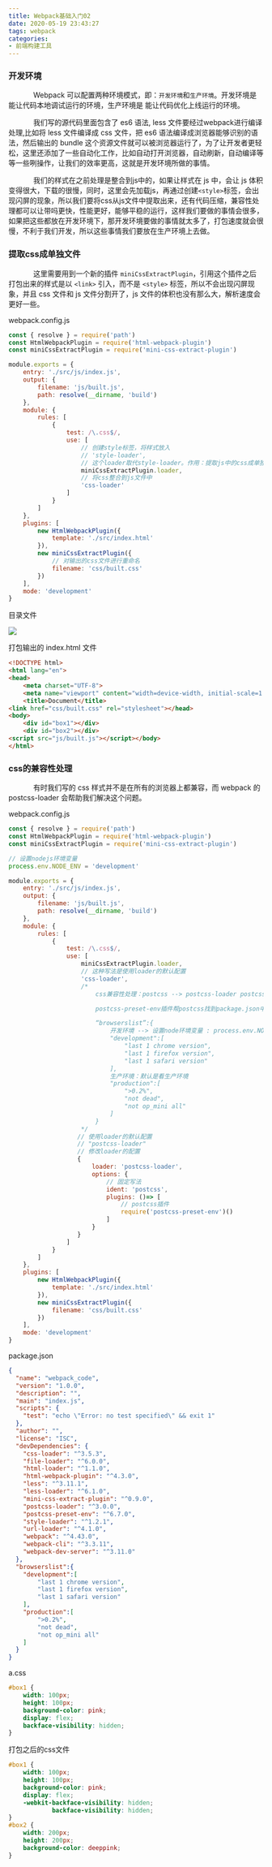 ```yaml
---
title: Webpack基础入门02
date: 2020-05-19 23:43:27
tags: webpack
categories:
- 前端构建工具
---
```

### 开发环境
&ensp;&ensp;&ensp;&ensp;&ensp;&ensp;&ensp;Webpack 可以配置两种环境模式，即：```开发环境```和```生产环境```。开发环境是 能让代码本地调试运行的环境，生产环境是 能让代码优化上线运行的环境。

&ensp;&ensp;&ensp;&ensp;&ensp;&ensp;&ensp;我们写的源代码里面包含了 es6 语法, less 文件要经过webpack进行编译处理,比如将 less 文件编译成 css 文件，把 es6 语法编译成浏览器能够识别的语法，然后输出的 bundle 这个资源文件就可以被浏览器运行了，为了让开发者更轻松，这里还添加了一些自动化工作，比如自动打开浏览器，自动刷新，自动编译等等一些咧操作，让我们的效率更高，这就是开发环境所做的事情。

&ensp;&ensp;&ensp;&ensp;&ensp;&ensp;&ensp;我们的样式在之前处理是整合到js中的，如果让样式在 js 中，会让 js 体积变得很大，下载的很慢，同时，这里会先加载js，再通过创建```<style>```标签，会出现闪屏的现象，所以我们要将css从js文件中提取出来，还有代码压缩，兼容性处理都可以让带吗更快，性能更好，能够平稳的运行，这样我们要做的事情会很多，如果把这些都放在开发环境下，那开发环境要做的事情就太多了，打包速度就会很慢，不利于我们开发，所以这些事情我们要放在生产环境上去做。

### 提取css成单独文件
&ensp;&ensp;&ensp;&ensp;&ensp;&ensp;&ensp;这里需要用到一个新的插件 ```miniCssExtractPlugin```，引用这个插件之后打包出来的样式是以 ```<link>```  引入，而不是 ```<style>``` 标签，所以不会出现闪屏现象，并且 css 文件和 js 文件分割开了，js 文件的体积也没有那么大，解析速度会更好一些。

webpack.config.js
```js
const { resolve } = require('path')
const HtmlWebpackPlugin = require('html-webpack-plugin')
const miniCssExtractPlugin = require('mini-css-extract-plugin')

module.exports = {
    entry: './src/js/index.js',
    output: {
        filename: 'js/built.js',
        path: resolve(__dirname, 'build')
    },
    module: {
        rules: [
            {
                test: /\.css$/,
                use: [
                    // 创建style标签，将样式放入
                    // 'style-loader', 
                    // 这个loader取代style-loader。作用：提取js中的css成单独文件
                    miniCssExtractPlugin.loader,
                    // 将css整合到js文件中
                    'css-loader'
                ]
            }
        ]
    },
    plugins: [
        new HtmlWebpackPlugin({
            template: './src/index.html'
        }),
        new miniCssExtractPlugin({
            // 对输出的css文件进行重命名
            filename: 'css/built.css'
        })
    ],
    mode: 'development'
}
```
目录文件

![](./webpack02/catalogue.jpeg)

打包输出的 index.html 文件
```html
<!DOCTYPE html>
<html lang="en">
<head>
    <meta charset="UTF-8">
    <meta name="viewport" content="width=device-width, initial-scale=1.0">
    <title>Document</title>
<link href="css/built.css" rel="stylesheet"></head>
<body>
    <div id="box1"></div>
    <div id="box2"></div>
<script src="js/built.js"></script></body>
</html>
```

### css的兼容性处理
&ensp;&ensp;&ensp;&ensp;&ensp;&ensp;&ensp;有时我们写的 css 样式并不是在所有的浏览器上都兼容，而 webpack 的 postcss-loader 会帮助我们解决这个问题。

webpack.config.js
```js
const { resolve } = require('path')
const HtmlWebpackPlugin = require('html-webpack-plugin')
const miniCssExtractPlugin = require('mini-css-extract-plugin')

// 设置nodejs环境变量
process.env.NODE_ENV = 'development'

module.exports = {
    entry: './src/js/index.js',
    output: {
        filename: 'js/built.js',
        path: resolve(__dirname, 'build')
    },
    module: {
        rules: [
            {
                test: /\.css$/,
                use: [
                    miniCssExtractPlugin.loader,
                    // 这种写法是使用loader的默认配置
                    'css-loader',
                    /*
                        css兼容性处理：postcss --> postcss-loader postcss-preset-env，下载这两个包

                        postcss-preset-env插件帮postcss找到package.json中 browserslist 里面的配置，通过配置加载指定的css兼容性样式

                        “browserslist”:{
                            开发环境 --> 设置node环境变量 : process.env.NODE_ENV = development
                            "development":[
                                "last 1 chrome version",
                                "last 1 firefox version",
                                "last 1 safari version"
                            ],
                            生产环境：默认是看生产环境
                            "production":[
                                ">0.2%",
                                "not dead",
                                "not op_mini all"
                            ]
                        }
                    */
                   // 使用loader的默认配置
                   // "postcss-loader"
                   // 修改loader的配置
                   {
                       loader: 'postcss-loader',
                       options: {
                           // 固定写法
                           ident: 'postcss',
                           plugins: ()=> [
                               // postcss插件
                               require('postcss-preset-env')()
                           ]
                       }
                   }
                ]
            }
        ]
    },
    plugins: [
        new HtmlWebpackPlugin({
            template: './src/index.html'
        }),
        new miniCssExtractPlugin({
            filename: 'css/built.css'
        })
    ],
    mode: 'development'
}
```
package.json

```json
{
  "name": "webpack_code",
  "version": "1.0.0",
  "description": "",
  "main": "index.js",
  "scripts": {
    "test": "echo \"Error: no test specified\" && exit 1"
  },
  "author": "",
  "license": "ISC",
  "devDependencies": {
    "css-loader": "^3.5.3",
    "file-loader": "^6.0.0",
    "html-loader": "^1.1.0",
    "html-webpack-plugin": "^4.3.0",
    "less": "^3.11.1",
    "less-loader": "^6.1.0",
    "mini-css-extract-plugin": "^0.9.0",
    "postcss-loader": "^3.0.0",
    "postcss-preset-env": "^6.7.0",
    "style-loader": "^1.2.1",
    "url-loader": "^4.1.0",
    "webpack": "^4.43.0",
    "webpack-cli": "^3.3.11",
    "webpack-dev-server": "^3.11.0"
  },
  "browserslist":{
    "development":[
        "last 1 chrome version",
        "last 1 firefox version",
        "last 1 safari version"
    ],
    "production":[
        ">0.2%",
        "not dead",
        "not op_mini all"
    ]
  }
}
```

a.css

```css
#box1 {
    width: 100px;
    height: 100px;
    background-color: pink;
    display: flex;
    backface-visibility: hidden;
}
```

打包之后的css文件
```css
#box1 {
    width: 100px;
    height: 100px;
    background-color: pink;
    display: flex;
    -webkit-backface-visibility: hidden;
            backface-visibility: hidden;
}
#box2 {
    width: 200px;
    height: 200px;
    background-color: deeppink;
}
```
